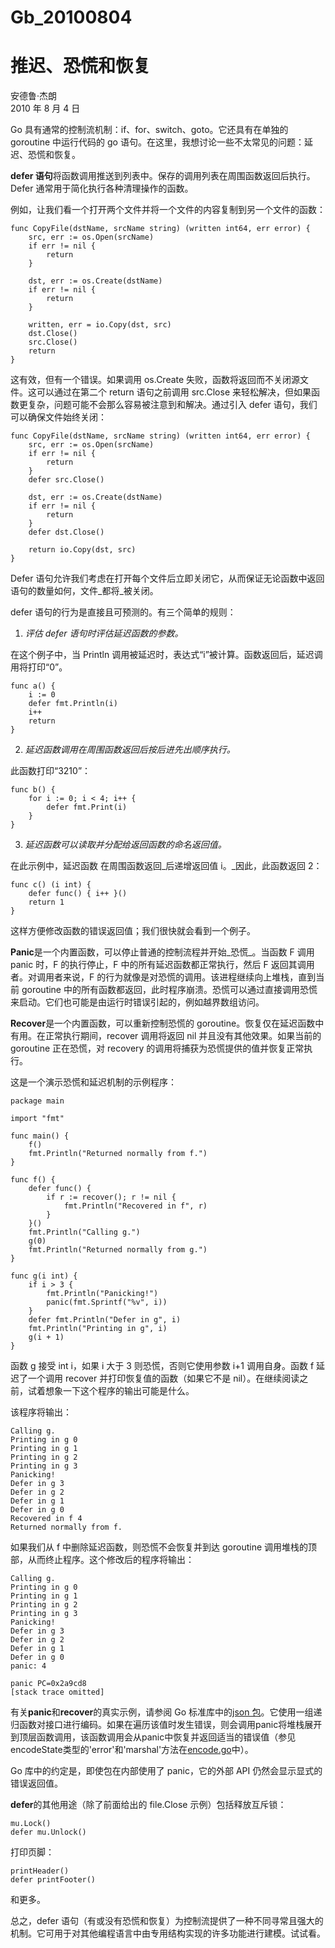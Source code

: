 # Gb_20100804

# 推迟、恐慌和恢复

安德鲁·杰朗  
2010 年 8 月 4 日

Go 具有通常的控制流机制：if、for、switch、goto。它还具有在单独的 goroutine 中运行代码的 go 语句。在这里，我想讨论一些不太常见的问题：延迟、恐慌和恢复。

**defer 语句**将函数调用推送到列表中。保存的调用列表在周围函数返回后执行。Defer 通常用于简化执行各种清理操作的函数。

例如，让我们看一个打开两个文件并将一个文件的内容复制到另一个文件的函数：

```
func CopyFile(dstName, srcName string) (written int64, err error) {
    src, err := os.Open(srcName)
    if err != nil {
        return
    }

    dst, err := os.Create(dstName)
    if err != nil {
        return
    }

    written, err = io.Copy(dst, src)
    dst.Close()
    src.Close()
    return
}
```

这有效，但有一个错误。如果调用 os.Create 失败，函数将返回而不关闭源文件。这可以通过在第二个 return 语句之前调用 src.Close 来轻松解决，但如果函数更复杂，问题可能不会那么容易被注意到和解决。通过引入 defer 语句，我们可以确保文件始终关闭：

```
func CopyFile(dstName, srcName string) (written int64, err error) {
    src, err := os.Open(srcName)
    if err != nil {
        return
    }
    defer src.Close()

    dst, err := os.Create(dstName)
    if err != nil {
        return
    }
    defer dst.Close()

    return io.Copy(dst, src)
}
```

Defer 语句允许我们考虑在打开每个文件后立即关闭它，从而保证无论函数中返回语句的数量如何，文件_都将_被关闭。

defer 语句的行为是直接且可预测的。有三个简单的规则：

1. _评估 defer 语句时评估延迟函数的参数。_

在这个例子中，当 Println 调用被延迟时，表达式“i”被计算。函数返回后，延迟调用将打印“0”。

```
func a() {
    i := 0
    defer fmt.Println(i)
    i++
    return
}
```

2. _延迟函数调用在周围函数返回后按后进先出顺序执行。_

此函数打印“3210”：

```
func b() {
    for i := 0; i < 4; i++ {
        defer fmt.Print(i)
    }
}
```

3. _延迟函数可以读取并分配给返回函数的命名返回值。_

在此示例中，延迟函数 在周围函数返回_后递增返回值 i。_因此，此函数返回 2：

```
func c() (i int) {
    defer func() { i++ }()
    return 1
}
```

这样方便修改函数的错误返回值；我们很快就会看到一个例子。

**Panic**是一个内置函数，可以停止普通的控制流程并开始_恐慌_。当函数 F 调用 panic 时，F 的执行停止，F 中的所有延迟函数都正常执行，然后 F 返回其调用者。对调用者来说，F 的行为就像是对恐慌的调用。该进程继续向上堆栈，直到当前 goroutine 中的所有函数都返回，此时程序崩溃。恐慌可以通过直接调用恐慌来启动。它们也可能是由运行时错误引起的，例如越界数组访问。

**Recover**是一个内置函数，可以重新控制恐慌的 goroutine。恢复仅在延迟函数中有用。在正常执行期间，recover 调用将返回 nil 并且没有其他效果。如果当前的 goroutine 正在恐慌，对 recovery 的调用将捕获为恐慌提供的值并恢复正常执行。

这是一个演示恐慌和延迟机制的示例程序：

```
package main

import "fmt"

func main() {
    f()
    fmt.Println("Returned normally from f.")
}

func f() {
    defer func() {
        if r := recover(); r != nil {
            fmt.Println("Recovered in f", r)
        }
    }()
    fmt.Println("Calling g.")
    g(0)
    fmt.Println("Returned normally from g.")
}

func g(i int) {
    if i > 3 {
        fmt.Println("Panicking!")
        panic(fmt.Sprintf("%v", i))
    }
    defer fmt.Println("Defer in g", i)
    fmt.Println("Printing in g", i)
    g(i + 1)
}
```

函数 g 接受 int i，如果 i 大于 3 则恐慌，否则它使用参数 i+1 调用自身。函数 f 延迟了一个调用 recover 并打印恢复值的函数（如果它不是 nil）。在继续阅读之前，试着想象一下这个程序的输出可能是什么。

该程序将输出：

```
Calling g.
Printing in g 0
Printing in g 1
Printing in g 2
Printing in g 3
Panicking!
Defer in g 3
Defer in g 2
Defer in g 1
Defer in g 0
Recovered in f 4
Returned normally from f.
```

如果我们从 f 中删除延迟函数，则恐慌不会恢复并到达 goroutine 调用堆栈的顶部，从而终止程序。这个修改后的程序将输出：

```
Calling g.
Printing in g 0
Printing in g 1
Printing in g 2
Printing in g 3
Panicking!
Defer in g 3
Defer in g 2
Defer in g 1
Defer in g 0
panic: 4

panic PC=0x2a9cd8
[stack trace omitted]
```

有关**panic**和**recover**的真实示例，请参阅 Go 标准库中的[json 包](https://go.dev/pkg/encoding/json/)。它使用一组递归函数对接口进行编码。如果在遍历该值时发生错误，则会调用panic将堆栈展开到顶层函数调用，该函数调用会从panic中恢复并返回适当的错误值（参见encodeState类型的'error'和'marshal'方法在[encode.go](https://go.dev/src/pkg/encoding/json/encode.go)中）。

Go 库中的约定是，即使包在内部使用了 panic，它的外部 API 仍然会显示显式的错误返回值。

**defer**的其他用途（除了前面给出的 file.Close 示例）包括释放互斥锁：

```
mu.Lock()
defer mu.Unlock()
```

打印页脚：

```
printHeader()
defer printFooter()
```

和更多。

总之，defer 语句（有或没有恐慌和恢复）为控制流提供了一种不同寻常且强大的机制。它可用于对其他编程语言中由专用结构实现的许多功能进行建模。试试看。

